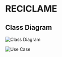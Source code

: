 # RECICLAME
## Class Diagram
![Class Diagram](https://images-ext-1.discordapp.net/external/AtmWb_t3gO-2vlzQanvWYWnMQmRzoMts1VwaHYjM5FI/http/www.plantuml.com/plantuml/png/hLHDYnf143qxlwBmk6J13JbaHOQDveE08GiIGavITbUqiQTxgAvPCKl-UwRHwHvqoCcJrgl7g-fNJv-284jJsIBiZQkHiG9T6tWxcVGGPJ643o9iDetGP-zaPVuGlB-YCFj3QZzUjbFdeI_klAP0DJpsGKQtZ-2xIR4pcY08CNavrdGf2g_5Q8vglsNVEBtmrZFyt1cXAtWs-n68onAMPhkJP-Fs0vI5TuB6PTxSDaDIp-nrewHZVM4YDq3xXa9iq7QyNsIjFnG005VSQ4tBMx2fWXyIMtg5Ohphn5PeA--6bwk9vHY9-49E4nT_Y-BaLpG1EYzQyrR2nctXTsEjmueIG1KQcweQGpXurWd05nJaL2eZnsBqrGbjYQ7sGT2kbTUKmQ0yj-L750B5X49w_TsTWQRM2TXuRmaTaCEDfRnvztxeM_7Q2lYcvO5j4MaqlSc8Tzi8zJIwWq2-JT-5v41Nh3-jKgqfA3Prd3k4HMeUb884lL3TSjHeQOB0xDGipsQjbH538QznpcaExEqtc2F7GvTGdqQiDoVWSiFQA6cuTuikff0JUyFrufppes7yC8RxUnZVZLC0fg1ELmbGPjvTv4LwljyKTZZ0YH_TrXqb_gPw6YcmKx3n6q49HGhWy2oC_mzHAs7_rIkUoEccily0?width=866&height=911)

![Use Case](http://www.plantuml.com/plantuml/png/TP2zwjj04CJxUuf5JPB2HVnXGn27ZPiKhc9CwlLf9IqvxOdxS30XxvwJ8oCR_hfgTcVcnx7x4D77r5bbgOuG7NXksWWLUpAHdIWqqNaeBe5y0MNvFNKeMWC6g8rIGmgbiGHdyZSsb2C_wVgSjFwZ058WWu6WEAJOaaGsEA3Xyyarm0APV-P68FLVYW5yEUxKtnVq3p9iB7O3_D3tMiCRzUGoZo3dxyQoD71b2IFewslmR5208tKXxnv1zCPLGnKhycDb-LevMWo1wpiO9n5Po3_9gxTOI-ONn9P0w7S0lBeKWUJ6tab74W6bcZuu4jRl19I67WZiUpkUw5C0c_S96nfBcvbItdcmxdzjp6xp5VEh3ImMUZZ699UJN4roFSdD9BTAvUuuxE1RMR8OcohIMcNIdB6QCzPpncREs7vix4cgrDb_)
